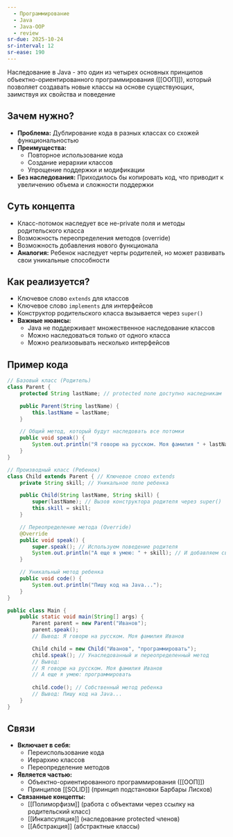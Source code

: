 ```yaml
---
  - Программирование
  - Java
  - Java-OOP
  - review
sr-due: 2025-10-24
sr-interval: 12
sr-ease: 190
---
```

Наследование в Java - это один из четырех основных принципов объектно-ориентированного программирования ([[ООП]]), который позволяет создавать новые классы на основе существующих, заимствуя их свойства и поведение

## Зачем нужно?

- **Проблема:** Дублирование кода в разных классах со схожей функциональностью
- **Преимущества:**
    - Повторное использование кода
    - Создание иерархии классов
    - Упрощение поддержки и модификации
- **Без наследования:** Приходилось бы копировать код, что приводит к увеличению объема и сложности поддержки

## Суть концепта

- Класс-потомок наследует все не-private поля и методы родительского класса
- Возможность переопределения методов (override)
- Возможность добавления нового функционала
- **Аналогия:** Ребенок наследует черты родителей, но может развивать свои уникальные способности

## Как реализуется?

- Ключевое слово `extends` для классов
- Ключевое слово `implements` для интерфейсов
- Конструктор родительского класса вызывается через `super()`
- **Важные нюансы:**
    - Java не поддерживает множественное наследование классов
    - Можно наследоваться только от одного класса
    - Можно реализовывать несколько интерфейсов

## Пример кода

``` Java
// Базовый класс (Родитель)
class Parent {
    protected String lastName; // protected поле доступно наследникам

    public Parent(String lastName) {
        this.lastName = lastName;
    }

    // Общий метод, который будут наследовать все потомки
    public void speak() {
        System.out.println("Я говорю на русском. Моя фамилия " + lastName);
    }
}

// Производный класс (Ребенок)
class Child extends Parent { // Ключевое слово extends
    private String skill; // Уникальное поле ребенка

    public Child(String lastName, String skill) {
        super(lastName); // Вызов конструктора родителя через super()
        this.skill = skill;
    }

    // Переопределение метода (Override)
    @Override
    public void speak() {
        super.speak(); // Используем поведение родителя
        System.out.println("А еще я умею: " + skill); // И добавляем свое
    }

    // Уникальный метод ребенка
    public void code() {
        System.out.println("Пишу код на Java...");
    }
}

public class Main {
    public static void main(String[] args) {
        Parent parent = new Parent("Иванов");
        parent.speak();
        // Вывод: Я говорю на русском. Моя фамилия Иванов

        Child child = new Child("Иванов", "программировать");
        child.speak(); // Унаследованный и переопределенный метод
        // Вывод:
        // Я говорю на русском. Моя фамилия Иванов
        // А еще я умею: программировать
        
        child.code(); // Собственный метод ребенка
        // Вывод: Пишу код на Java...
    }
}
```

## Связи

- **Включает в себя:**
    - Переиспользование кода
    - Иерархию классов
    - Переопределение методов
- **Является частью:**
    - Объектно-ориентированного программирования ([[ООП]])
    - Принципов [[SOLID]] (принцип подстановки Барбары Лисков)
- **Связанные концепты:**
    - [[Полиморфизм]] (работа с объектами через ссылку на родительский класс)
    - [[Инкапсуляция]] (наследование protected членов)
    - [[Абстракция]] (абстрактные классы)
